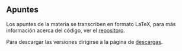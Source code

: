## Apuntes
Los apuntes de la materia se transcriben en formato LaTeX, para más información
acerca del código, ver el [repositoro](https://github.com/emilio93/Circuitos-Lineales-II).

Para descargar las versiones dirigirse a la página de [descargas](#descargas).
